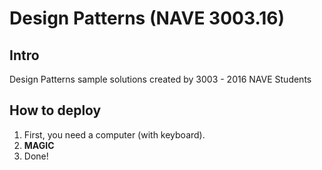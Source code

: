 # Design Patterns (NAVE 3003.16)
## Intro

Design Patterns sample solutions created by 3003 - 2016 NAVE Students 

## How to deploy

1. First, you need a computer (with keyboard).
2. **MAGIC**
3. Done!
